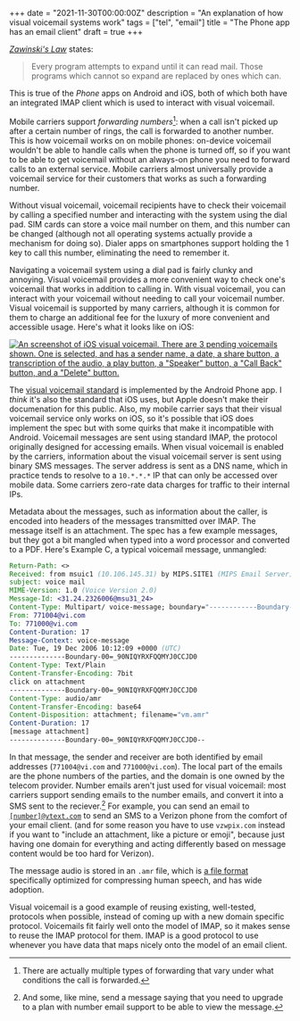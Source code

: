 +++
date = "2021-11-30T00:00:00Z"
description = "An explanation of how visual voicemail systems work"
tags = ["tel", "email"]
title = "The Phone app has an email client"
draft = true
+++

[_Zawinski's Law_](https://en.wikipedia.org/wiki/Jamie_Zawinski#Notable_quotes) states: 
> Every program attempts to expand until it can read mail. Those programs which cannot so expand are replaced by ones which can.

This is true of the _Phone_ apps on Android and iOS, both of which both have an integrated IMAP client which is used to interact with visual voicemail.

Mobile carriers support _forwarding numbers_[^fornum]: when a call isn't picked up after a certain number of rings, the call is forwarded to another number. This is how voicemail works on on mobile phones: on-device voicemail wouldn't be able to handle calls when the phone is turned off, so if you want to be able to get voicemail without an always-on phone you need to forward calls to an external service. Mobile carriers almost universally provide a voicemail service for their customers that works as such a forwarding number.
[^fornum]: There are actually multiple types of forwarding that vary under what conditions the call is forwarded.

Without visual voicemail, voicemail recipients have to check their voicemail by calling a specified number and interacting with the system using the dial pad. SIM cards can store a voice mail number on them, and this number can be changed (although not all operating systems actually provide a mechanism for doing so). Dialer apps on smartphones support holding the 1 key to call this number, eliminating the need to remember it.

Navigating a voicemail system using a dial pad is fairly clunky and annoying. Visual voicemail provides a more convenient way to check one's voicemail that works in addition to calling in. With visual voicemail, you can interact with your voicemail without needing to call your voicemail number. Visual voicemail is supported by many carriers, although it is common for them to charge an additional fee for the luxury of more convenient and accessible usage. Here's what it looks like on iOS:

[![An screenshot of iOS visual voicemail. There are 3 pending voicemails shown. One is selected, and has a sender name, a date, a share button, a transcription of the audio, a play button, a "Speaker" button, a "Call Back" button, and a "Delete" button.](/iphone-vvm.png)](https://support.apple.com/en-ca/guide/iphone/iph3c99490e/12.0/ios/12.0)

The [visual voicemail standard](https://www.gsma.com/newsroom/wp-content/uploads//TS.46-v2.0.pdf) is implemented by the Android Phone app. I *think* it's also the standard that iOS uses, but Apple doesn't make their documenation for this public. Also, my mobile carrier says that their visual voicemail service only works on iOS, so it's possible that iOS does implement the spec but with some quirks that make it incompatible with Android. Voicemail messages are sent using standard IMAP, the protocol originally designed for accessing emails. When visual voicemail is enabled by the carriers, information about the visual voicemail server is sent using binary SMS messages. The server address is sent as a DNS name, which in practice tends to resolve to a `10.*.*.*` IP that can only be accessed over mobile data. Some carriers zero-rate data charges for traffic to their internal IPs.

Metadata about the messages, such as information about the caller, is encoded into headers of the messages transmitted over IMAP. The message itself is an attachment. The spec has a few example messages, but they got a bit mangled when typed into a word processor and converted to a PDF. Here's Example C, a typical voicemail message, unmangled:

```eml
Return-Path: <>
Received: from msuic1 (10.106.145.31) by MIPS.SITE1 (MIPS Email Server) id 45879DD300000196 for 11210@vi.com; Tue, 19 Dec 2006 12:12:09 +0200
subject: voice mail
MIME-Version: 1.0 (Voice Version 2.0)
Message-Id: <31.24.2326006@msu31_24>
Content-Type: Multipart/ voice-message; boundary="------------Boundary-00=_90NIQYRXFQQMYJ0CCJD0"
From: 771004@vi.com
To: 771000@vi.com
Content-Duration: 17
Message-Context: voice-message
Date: Tue, 19 Dec 2006 10:12:09 +0000 (UTC)
--------------Boundary-00=_90NIQYRXFQQMYJ0CCJD0
Content-Type: Text/Plain
Content-Transfer-Encoding: 7bit
click on attachment
--------------Boundary-00=_90NIQYRXFQQMYJ0CCJD0
Content-Type: audio/amr
Content-Transfer-Encoding: base64
Content-Disposition: attachment; filename="vm.amr"
Content-Duration: 17
[message attachment]
--------------Boundary-00=_90NIQYRXFQQMYJ0CCJD0--
```
In that message, the sender and receiver are both identified by email addresses (`771004@vi.com` and `771000@vi.com`). The local part of the emails are the phone numbers of the parties, and the domain is one owned by the telecom provider. Number emails aren't just used for visual voicemail: most carriers support sending emails to the number emails, and convert it into a SMS sent to the reciever.[^numeml] For example, you can send an email to [`[number]@vtext.com`](https://www.verizon.com/support/text-messaging-faqs/#itemtext-from-email) to send an SMS to a Verizon phone from the comfort of your email client. (and for some reason you have to use `vzwpix.com` instead if you want to "include an attachment, like a picture or emoji", because just having one domain for everything and acting differently based on message content would be too hard for Verizon).

The message audio is stored in an `.amr` file, which is [a file format](https://en.wikipedia.org/wiki/Adaptive_Multi-Rate_audio_codec) specifically optimized for compressing human speech, and has wide adoption.
[^numeml]: And some, like mine, send a message saying that you need to upgrade to a plan with number email support to be able to view the message.

Visual voicemail is a good example of reusing existing, well-tested, protocols when possible, instead of coming up with a new domain specific protocol. Voicemails fit fairly well onto the model of IMAP, so it makes sense to reuse the IMAP protocol for them. IMAP is a good protocol to use whenever you have data that maps nicely onto the model of an email client.
